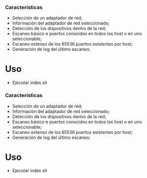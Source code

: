 ### Características

- Selección de un adaptador de red;
- Información del adaptador de red seleccionado;
- Detección de los dispositivos dentro de la red;
- Escaneo básico e puertos conocidos en todos los host o en uno seleccionable;
- Escaneo extenso de los 65536 puertos existentes por host;
- Generación de log del último escaneo;


# Uso
- Ejecutar index.sh

### Características

- Selección de un adaptador de red;
- Información del adaptador de red seleccionado;
- Detección de los dispositivos dentro de la red;
- Escaneo básico e puertos conocidos en todos los host o en uno seleccionable;
- Escaneo extenso de los 65536 puertos existentes por host;
- Generación de log del último escaneo;


# Uso
- Ejecutar index.sh


